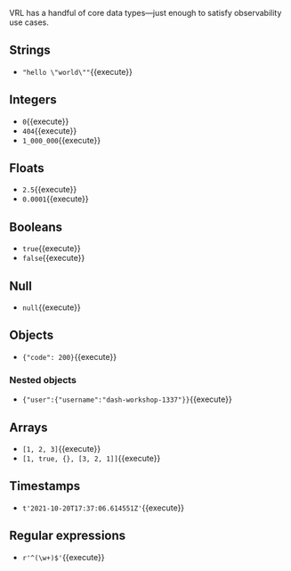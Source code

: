 VRL has a handful of core data types—just enough to satisfy observability use cases.

## Strings

* `"hello \"world\""`{{execute}}

## Integers

* `0`{{execute}}
* `404`{{execute}}
* `1_000_000`{{execute}}

## Floats

* `2.5`{{execute}}
* `0.0001`{{execute}}

## Booleans

* `true`{{execute}}
* `false`{{execute}}

## Null

* `null`{{execute}}

## Objects

* `{"code": 200}`{{execute}}

### Nested objects

* `{"user":{"username":"dash-workshop-1337"}}`{{execute}}

## Arrays

* `[1, 2, 3]`{{execute}}
* `[1, true, {}, [3, 2, 1]]`{{execute}}

## Timestamps

* `t'2021-10-20T17:37:06.614551Z'`{{execute}}

## Regular expressions

* `r'^(\w+)$'`{{execute}}